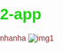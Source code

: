 # 2-app
nhanha
![img1](https://github.com/user-attachments/assets/18137aed-6142-492a-ad70-299079d59443)
<html>
  <head>
    <title>My Web Page</title>
   <style>
      body {
        font-family: Arial, sans-serif;
        margin: 0;
        padding: 0;

      }
      h1 {
        color: #1dd210;
      }
      p {
        color: #8a2828;
      }
    </style>
  </head>
  <body>]
    <h1>Welcome to My Web Page</h1>
    <p>This is a simple web page.</p>
    <img src="img1.jpg" alt=""width="200" height="300">
  </body>
   <html>
